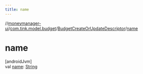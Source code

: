 ```yaml
---
title: name
---
```

//[moneymanager-ui](../../../index.html)/[com.tink.model.budget](../index.html)/[BudgetCreateOrUpdateDescriptor](index.html)/[name](name.html)



# name



[androidJvm]\
val [name](name.html): [String](https://kotlinlang.org/api/latest/jvm/stdlib/kotlin/-string/index.html)




